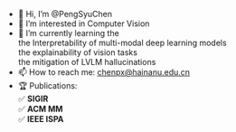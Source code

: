 - 👋 Hi, I’m @PengSyuChen
- 👀 I’m interested in Computer Vision
- 🌱 I’m currently learning the
</br>       the Interpretability of multi-modal deep learning models
</br>       the explainability of vision tasks
</br>       the mitigation of LVLM hallucinations
- 📫 How to reach me: [chenpx@hainanu.edu.cn](mailto:chenpx@hainanu.edu.cn)
- 🏆 Publications:
</br>       ✅ **SIGIR**
</br>       ✅ **ACM MM**
</br>       ✅ **IEEE ISPA**

